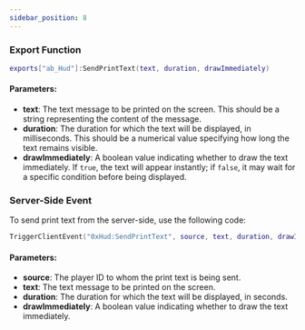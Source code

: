 ```yaml
---
sidebar_position: 8
---
```


### Export Function
```lua
exports["ab_Hud"]:SendPrintText(text, duration, drawImmediately)
```
#### Parameters:
- **text**: The text message to be printed on the screen. This should be a string representing the content of the message.
- **duration**: The duration for which the text will be displayed, in milliseconds. This should be a numerical value specifying how long the text remains visible.
- **drawImmediately**: A boolean value indicating whether to draw the text immediately. If `true`, the text will appear instantly; if `false`, it may wait for a specific condition before being displayed.

### Server-Side Event
To send print text from the server-side, use the following code:
```lua
TriggerClientEvent("0xHud:SendPrintText", source, text, duration, drawImmediately)
```
#### Parameters:
- **source**: The player ID to whom the print text is being sent.
- **text**: The text message to be printed on the screen.
- **duration**: The duration for which the text will be displayed, in seconds.
- **drawImmediately**: A boolean value indicating whether to draw the text immediately.

